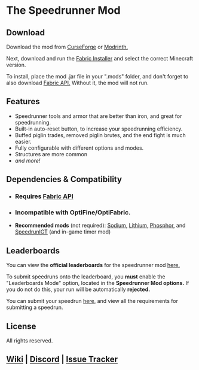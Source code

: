 # The Speedrunner Mod

## Download

Download the mod from [CurseForge](https://www.curseforge.com/minecraft/mc-mods/speedrunner-mod) or [Modrinth.](https://modrinth.com/mod/speedrunner-mod)

Next, download and run the [Fabric Installer](https://fabricmc.net/use/installer/) and select the correct Minecraft version.

To install, place the mod .jar file in your ".mods" folder, and don't forget to also download [Fabric API.](https://modrinth.com/mod/fabric-api) Without it, the mod will not run.

## Features

- Speedrunner tools and armor that are better than iron, and great for speedrunning.
- Built-in auto-reset button, to increase your speedrunning efficiency.
- Buffed piglin trades, removed piglin brutes, and the end fight is much easier.
- Fully configurable with different options and modes.
- Structures are more common
- *and more!*

## Dependencies & Compatibility
- ### **Requires** [Fabric API](https://modrinth.com/mod/fabric-api)
- ### **Incompatible** with OptiFine/OptiFabric.
- **Recommended mods** (not required): [Sodium,](https://modrinth.com/mod/sodium) [Lithium,](https://modrinth.com/mod/lithium) [Phosphor,](https://modrinth.com/mod/phosphor) and [SpeedrunIGT](https://modrinth.com/mod/speedrunigt) (and in-game timer mod)

## Leaderboards
You can view the **official leaderboards** for the speedrunner mod [here.](https://docs.google.com/spreadsheets/d/1JHiHHzRrcQnEeLCqxcjx9znPBJbCVDkhZ6ump9VtKHY/edit?usp=drive_link)

To submit speedruns onto the leaderboard, you **must** enable the "Leaderboards Mode" option, located in the **Speedrunner Mod options.** If you do not do this, your run will be automatically **rejected.**

You can submit your speedrun [here,](https://docs.google.com/forms/d/e/1FAIpQLScnw-e4gkYyHGEVztWY-DLmm64jIbnqLw_LCIBkF2uQFfqVTg/viewform) and view all the requirements for submitting a speedrun.

## License
All rights reserved.

## [Wiki](https://sites.google.com/view/dillon8775/the-speedrunner-mod) | [Discord](https://discord.gg/jvHXkdPRWJ) | [Issue Tracker](https://github.com/Dillon8775/Speedrunner-Mod/issues)